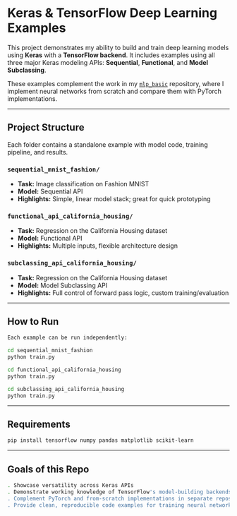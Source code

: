 # Keras & TensorFlow Deep Learning Examples

This project demonstrates my ability to build and train deep learning models using **Keras** with a **TensorFlow
backend**. It includes examples using all three major Keras modeling APIs: **Sequential**, **Functional**, and
**Model Subclassing**.

These examples complement the work in my [`mlp_basic`](https://github.com/RG-BCS/mlp_basic/tree/main/mlp_from_scratch)
repository, where I implement neural networks from scratch and compare them with PyTorch implementations.

---

## Project Structure

Each folder contains a standalone example with model code, training pipeline, and results.

### `sequential_mnist_fashion/`

- **Task:** Image classification on Fashion MNIST
- **Model:** Sequential API
- **Highlights:** Simple, linear model stack; great for quick prototyping

### `functional_api_california_housing/`

- **Task:** Regression on the California Housing dataset
- **Model:** Functional API
- **Highlights:** Multiple inputs, flexible architecture design

### `subclassing_api_california_housing/`

- **Task:** Regression on the California Housing dataset
- **Model:** Model Subclassing API
- **Highlights:** Full control of forward pass logic, custom training/evaluation

---

## How to Run

```bash
Each example can be run independently:

cd sequential_mnist_fashion
python train.py

cd functional_api_california_housing
python train.py

cd subclassing_api_california_housing
python train.py
```
---
## Requirements

```bash
pip install tensorflow numpy pandas matplotlib scikit-learn
```
---

## Goals of this Repo

```bash
. Showcase versatility across Keras APIs
. Demonstrate working knowledge of TensorFlow's model-building backends
. Complement PyTorch and from-scratch implementations in separate repos
. Provide clean, reproducible code examples for training neural networks
```
